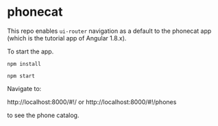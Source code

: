 # phonecat
This repo enables `ui-router` navigation as a default to the phonecat app (which is the tutorial app of Angular 1.8.x). 

To start the app.

`npm install`

`npm start`

Navigate to: 

http://localhost:8000/#!/ 
or http://localhost:8000/#!/phones

to see the phone catalog.